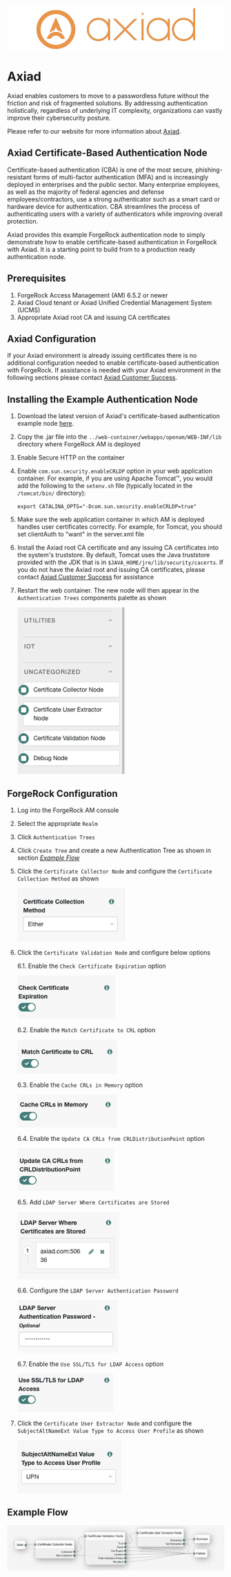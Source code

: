 ![Axiad logo](images/axiad_logo.png)

# Axiad

Axiad enables customers to move to a passwordless future without the friction and risk of fragmented solutions. By addressing authentication holistically, regardless of underlying IT complexity, organizations can vastly improve their cybersecurity posture.

Please refer to our website for more information about [Axiad](https://www.axiad.com/).

## Axiad Certificate-Based Authentication Node

Certificate-based authentication (CBA) is one of the most secure, phishing-resistant forms of multi-factor authentication (MFA) and is increasingly deployed in enterprises and the public sector. Many enterprise employees, as well as the majority of federal agencies and defense employees/contractors, use a strong authenticator such as a smart card or hardware device for authentication. CBA streamlines the process of authenticating users with a variety of authenticators while improving overall protection.

Axiad provides this example ForgeRock authentication node to simply demonstrate how to enable certificate-based authentication in ForgeRock with Axiad. It is a starting point to build from to a production ready authentication node.

## Prerequisites

1. ForgeRock Access Management (AM) 6.5.2 or newer
1. Axiad Cloud tenant or Axiad Unified Credential Management System (UCMS)
1. Appropriate Axiad root CA and issuing CA certificates

## Axiad Configuration

If your Axiad environment is already issuing certificates there is no additional configuration needed to enable certificate-based authentication with ForgeRock. If assistance is needed with your Axiad environment in the following sections please contact [Axiad Customer Success](mailto:customer.success@axiad.com).

## Installing the Example Authentication Node

1. Download the latest version of Axiad's certificate-based authentication example node [here](https://github.com/ForgeRock/axiad/tree/main/CBA/jar/).
2. Copy the .jar file into the `../web-container/webapps/openam/WEB-INF/lib` directory where ForgeRock AM is deployed
3. Enable Secure HTTP on the container
4. Enable `com.sun.security.enableCRLDP` option in your web application container. For example, if you are using Apache Tomcat™, you would add the following to the `setenv.sh` file (typically located in the `/tomcat/bin/` directory):
    ```
    export CATALINA_OPTS="-Dcom.sun.security.enableCRLDP=true"
    ```
5. Make sure the web application container in which AM is deployed handles user certificates correctly. For example, for Tomcat, you should set clientAuth to "want" in the server.xml file
6. Install the Axiad root CA certificate and any issuing CA certificates into the system's truststore. By default, Tomcat uses the Java truststore provided with the JDK that is in `$JAVA_HOME/jre/lib/security/cacerts`. If you do not have the Axiad root and issuing CA certificates, please contact [Axiad Customer Success](mailto:customer.success@axiad.com) for assistance
7. Restart the web container. The new node will then appear in the `Authentication Trees` components palette as shown

    ![Component Palette](images/component_palette.png)

## ForgeRock Configuration

1. Log into the ForgeRock AM console
2. Select the appropriate `Realm`
3. Click `Authentication Trees`
4. Click `Create Tree` and create a new Authentication Tree as shown in section <a href="#Example-Flow">_Example Flow_</a>
5. Click the `Certificate Collector Node` and configure the `Certificate Collection Method` as shown

   ![Certification_collection_method](images/certificate_collector_node/certification_collection_method.png)

6. Click the `Certificate Validation Node` and configure below options

   6.1. Enable the `Check Certificate Expiration` option

     ![Check_Certificate_Expiration](images/certificate_validation_node/check_certificate_expiration.png)
   
   6.2. Enable the `Match Certificate to CRL` option

     ![Match_Certificate_to_CRL](images/certificate_validation_node/match_certificate_to_crl.png)

   6.3. Enable the `Cache CRLs in Memory` option

     ![Cache_CRLs_in_Memory](images/certificate_validation_node/cache_crls_in_memory.png)

   6.4. Enable the `Update CA CRLs from CRLDistributionPoint` option

    ![Update_CA_CRLs_from_CRLDistributionPoint](images/certificate_validation_node/update_ca_crls_from_crldistributionpoint.png)

   6.5. Add `LDAP Server Where Certificates are Stored`

    ![LDAP_Server_Where_Certificates_are_Stored](images/certificate_validation_node/ldap_server_where_certificates_are_stored.png)

   6.6. Configure the `LDAP Server Authentication Password`

    ![LDAP_Server_Password](images/certificate_validation_node/ldap_server_password.png)

   6.7. Enable the `Use SSL/TLS for LDAP Access` option

    ![Use SSL](images/certificate_validation_node/use_ssl.png)

5. Click the `Certificate User Extractor Node` and configure the `SubjectAltNameExt Value Type to Access User Profile` as shown

    ![certificate_user_extractor_node](images/certificate_user_extractor_node/certificate_collection_method.png)

## Example Flow

 ![Certificate_Flow](./images/certificate_flow.png)